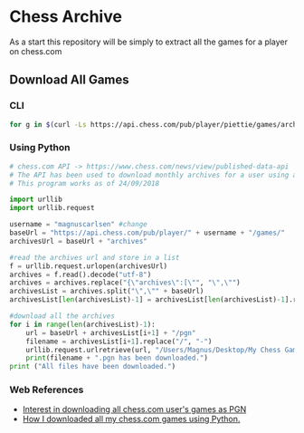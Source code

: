 # Chess Archive

As a start this repository will be simply to extract all the games for a player on chess.com

## Download All Games

### CLI

```bash
for g in $(curl -Ls https://api.chess.com/pub/player/piettie/games/archives | jq -rc ".archives[]") ; do curl -Ls "$g" | jq -rc ".games[].pgn" ; done >> games.pgn
```

### Using Python

```python
# chess.com API -> https://www.chess.com/news/view/published-data-api
# The API has been used to download monthly archives for a user using a Python3 program.
# This program works as of 24/09/2018

import urllib
import urllib.request

username = "magnuscarlsen" #change 
baseUrl = "https://api.chess.com/pub/player/" + username + "/games/"
archivesUrl = baseUrl + "archives"

#read the archives url and store in a list
f = urllib.request.urlopen(archivesUrl)
archives = f.read().decode("utf-8")
archives = archives.replace("{\"archives\":[\"", "\",\"")
archivesList = archives.split("\",\"" + baseUrl)
archivesList[len(archivesList)-1] = archivesList[len(archivesList)-1].rstrip("\"]}")

#download all the archives
for i in range(len(archivesList)-1):
    url = baseUrl + archivesList[i+1] + "/pgn"
    filename = archivesList[i+1].replace("/", "-")
    urllib.request.urlretrieve(url, "/Users/Magnus/Desktop/My Chess Games/" + filename + ".pgn") #change
    print(filename + ".pgn has been downloaded.")
print ("All files have been downloaded.")
```

### Web References

- [Interest in downloading all chess.com user's games as PGN](https://www.reddit.com/r/chess/comments/8d4ou3/interest_in_downloading_all_chesscom_users_games/)
- [How I downloaded all my chess.com games using Python.](https://www.reddit.com/r/chess/comments/9ifkaq/how_i_downloaded_all_my_chesscom_games_using/)